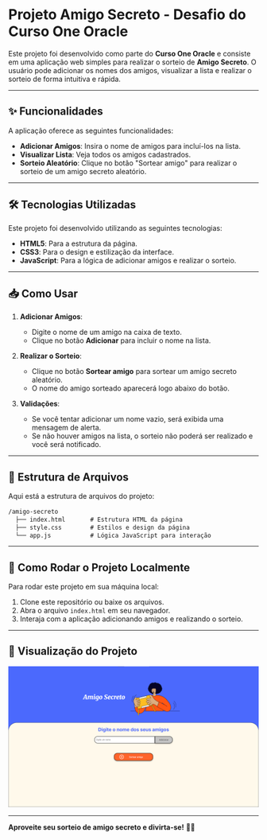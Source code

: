 # Projeto Amigo Secreto - Desafio do Curso One Oracle

Este projeto foi desenvolvido como parte do **Curso One Oracle** e consiste em uma aplicação web simples para realizar o sorteio de **Amigo Secreto**. O usuário pode adicionar os nomes dos amigos, visualizar a lista e realizar o sorteio de forma intuitiva e rápida.

---

## ✨ Funcionalidades

A aplicação oferece as seguintes funcionalidades:

- **Adicionar Amigos**: Insira o nome de amigos para incluí-los na lista.
- **Visualizar Lista**: Veja todos os amigos cadastrados.
- **Sorteio Aleatório**: Clique no botão "Sortear amigo" para realizar o sorteio de um amigo secreto aleatório.

---

## 🛠️ Tecnologias Utilizadas

Este projeto foi desenvolvido utilizando as seguintes tecnologias:

- **HTML5**: Para a estrutura da página.
- **CSS3**: Para o design e estilização da interface.
- **JavaScript**: Para a lógica de adicionar amigos e realizar o sorteio.

---

## 📥 Como Usar

1. **Adicionar Amigos**:
   - Digite o nome de um amigo na caixa de texto.
   - Clique no botão **Adicionar** para incluir o nome na lista.
   
2. **Realizar o Sorteio**:
   - Clique no botão **Sortear amigo** para sortear um amigo secreto aleatório.
   - O nome do amigo sorteado aparecerá logo abaixo do botão.

3. **Validações**:
   - Se você tentar adicionar um nome vazio, será exibida uma mensagem de alerta.
   - Se não houver amigos na lista, o sorteio não poderá ser realizado e você será notificado.

---

## 📂 Estrutura de Arquivos

Aqui está a estrutura de arquivos do projeto:

```
/amigo-secreto
  ├── index.html       # Estrutura HTML da página
  ├── style.css        # Estilos e design da página
  └── app.js           # Lógica JavaScript para interação
```

---

## 🚀 Como Rodar o Projeto Localmente

Para rodar este projeto em sua máquina local:

1. Clone este repositório ou baixe os arquivos.
2. Abra o arquivo `index.html` em seu navegador.
3. Interaja com a aplicação adicionando amigos e realizando o sorteio.

---

## 📸 Visualização do Projeto

![Imagem do Projeto Amigo Secreto](assets/ImagemDoProjeto.png)

---

**Aproveite seu sorteio de amigo secreto e divirta-se!** 🎉🎁
